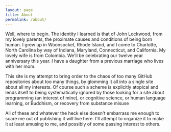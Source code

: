 ```yaml
---
layout: page
title: About
permalink: /about/
---
```


Well, where to begin.  The identity I learned is that of John Lockwood, from my lovely parents, the proximate causes and conditions of being born human.  I grew up in Woonsocket, Rhode Island, and I come to Charlotte, North Carolina by way of Indiana, Maryland, Connecticut, and California.  My lovely wife is from Colombia.  We'll be celebrating our twelve year anniversary this year.  I have a daughter from a previous marriage who lives with her mom.

This site is my attempt to bring order to the chaos of too many GitHub repositories about too many things, by glomming it all into a single site about all my interests.  Of course such a scheme is explicitly atopical and lends itself to being systematically ignored by those looking for a site about programming (an interest of mine), or cognitive science, or human language learning, or Buddhism, or recovery from substance misuse

All of these and whatever the heck else doesn't embarrass me enough to scare me out of publishing it will live here.  I'll attempt to organize it to make it at least amusing to me, and possibly of some passing interest to others.

